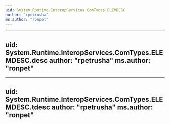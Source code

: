 ```yaml
---
uid: System.Runtime.InteropServices.ComTypes.ELEMDESC
author: "rpetrusha"
ms.author: "ronpet"
---
```


---
uid: System.Runtime.InteropServices.ComTypes.ELEMDESC.desc
author: "rpetrusha"
ms.author: "ronpet"
---

---
uid: System.Runtime.InteropServices.ComTypes.ELEMDESC.tdesc
author: "rpetrusha"
ms.author: "ronpet"
---
